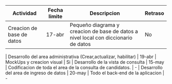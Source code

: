 Actividad | Fecha limite | Descripcion | Retraso
--- | --- | --- | ---
Creacion de base de datos | 17-abr | Pequeño diagrama y creacion de base de datos a nivel local con diccionario de datos | No
 | 
Desarrollo del area administrativa (Crear,actualizar, habilitar)  | 19-abr | MockUps y creacion visual | Si
 | 
Desarrollo de la vista de consulta   | 15-may | Codificacion de toda el area de la consulta de candidatos. | -
 | 
Desarrollo del area de ingreso de datos  | 20-may | Todo el back-end de la aplicacion | -
